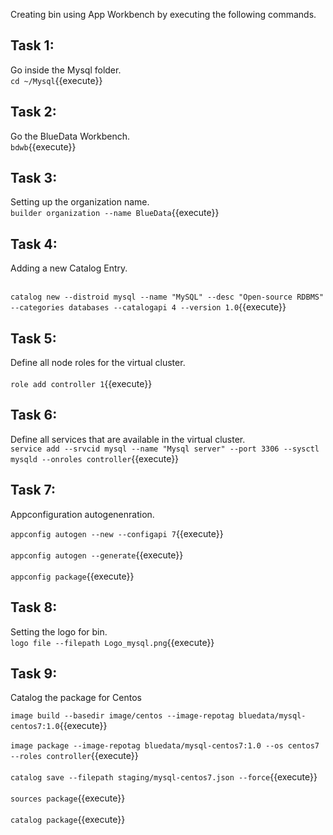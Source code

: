 Creating bin using App Workbench by executing the following commands.

## Task 1:
Go inside the Mysql folder.
<br>`cd ~/Mysql`{{execute}}

## Task 2:
Go the BlueData Workbench.
<br>`bdwb`{{execute}}

## Task 3:
Setting up the organization name.
<br>`builder organization --name BlueData`{{execute}}

## Task 4:
Adding a new Catalog Entry.

<br>`catalog new --distroid mysql --name "MySQL" --desc "Open-source RDBMS" --categories databases --catalogapi 4 --version 1.0`{{execute}}

## Task 5:
Define all node roles for the virtual cluster.<br>
<br>`role add controller 1`{{execute}}


## Task 6:
Define all services that are available in the virtual cluster.
<br>`service add --srvcid mysql --name "Mysql server" --port 3306 --sysctl mysqld --onroles controller`{{execute}}

## Task 7:
Appconfiguration autogenenration.

`appconfig autogen --new --configapi 7`{{execute}}
<br><br>`appconfig autogen --generate`{{execute}}
<br><br>`appconfig package`{{execute}}

## Task 8:
Setting the logo for bin.
<br>`logo file --filepath Logo_mysql.png`{{execute}}

## Task 9:
Catalog the package for Centos

`image build --basedir image/centos --image-repotag bluedata/mysql-centos7:1.0`{{execute}}
<br><br>`image package --image-repotag bluedata/mysql-centos7:1.0 --os centos7 --roles controller`{{execute}}
<br><br>`catalog save --filepath staging/mysql-centos7.json --force`{{execute}}
<br><br>`sources package`{{execute}}
<br><br>`catalog package`{{execute}}
